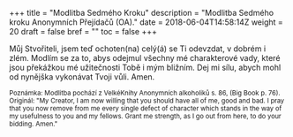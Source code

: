 +++
title = "Modlitba Sedmého Kroku"
description = "Modlitba Sedmého kroku Anonymních Přejídačů (OA)."
date = 2018-06-04T14:58:14Z
weight = 20
draft = false
bref = ""
toc = false
+++

<p>
Můj Stvořiteli, jsem teď ochoten(na) celý(á) se Ti odevzdat, v dobrém i zlém. Modlím se za to, abys odejmul všechny mé charakterové vady, které jsou překážkou mé užitečnosti Tobě i mým bližním. Dej mi sílu, abych mohl od nynějška vykonávat Tvoji vůli. Amen.
</p>
<p>
  <small>
    Poznámka: Modlitba pochází z VelkéKnihy Anonymních alkoholiků s. 86, (Big Book p. 76). Originál: "My Creator, I am now willing that you should have all of me, good and bad. I pray that you now remove from me every single defect of character which stands in the way of my usefulness to you and my fellows. Grant me strength, as I go out from here, to do your bidding. Amen."
  </small>
</p>
